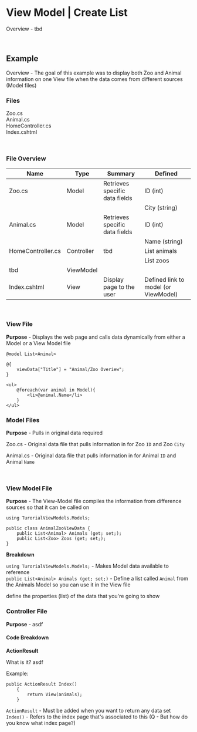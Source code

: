 # View Model | Create List

Overview - tbd


<br/>

## Example

Overview - The goal of this example was to display both Zoo and Animal information on one View file when the data comes from different sources (Model files)


### Files

Zoo.cs  
 Animal.cs  
 HomeController.cs  
 Index.cshtml

<br/>

### File Overview

| Name              | Type       | Summary                        | Defined                              |
| ----------------- | ---------- | ------------------------------ | ------------------------------------ |
| Zoo.cs            | Model      | Retrieves specific data fields | ID (int)                             |
|                   |            |                                | City (string)                        |
| Animal.cs         | Model      | Retrieves specific data fields | ID (int)                             |
|                   |            |                                | Name (string)                        |
| HomeController.cs | Controller | tbd                            | List animals                         |
|                   |            |                                | List zoos                            |
| tbd               | ViewModel  |                                |                                      |
| Index.cshtml      | View       | Display page to the user       | Defined link to model (or ViewModel) |

<br/>

### View File

**Purpose** - Displays the web page and calls data dynamically from either a Model or a View Model file

```
@model List<Animal>

@{
    viewData["Title"] = "Animal/Zoo Overiew";
}

<ul>
    @foreach(var animal in Model){
        <li>@animal.Name</li>
    }
</ul>
```


### Model Files

**Purpose** - Pulls in original data required

Zoo.cs - Original data file that pulls information in for Zoo `ID` and Zoo `City`

Animal.cs - Original data file that pulls information in for Animal `ID` and Animal `Name`

<br/>

### View Model File

**Purpose** - The View-Model file compiles the information from difference sources so that it can be called on

```
using TurorialViewModels.Models;

public class AnimalZooViewData {
    public List<Animal> Animals (get; set;);
    public List<Zoo> Zoos (get; set;);
}

```

**Breakdown**

`using TurorialViewModels.Models;` - Makes Model data available to reference  
`public List<Animal> Animals (get; set;)` - Define a list called `Animal` from the Animals Model so you can use it in the View file 



define the properties (list) of the data that you're going to show



### Controller File

**Purpose** - asdf


#### Code Breakdown

**ActionResult**

What is it?
asdf

Example:

```
public ActionResult Index()
    {
        return View(animals);
    }
```

`ActionResult` - Must be added when you want to return any data set  
`Index()` - Refers to the index page that's associated to this (Q - But how do you know what index page?)





